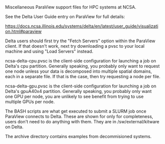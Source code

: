 Miscellaneous ParaView support files for HPC systems at NCSA.

See the Delta User Guide entry on ParaView for full details:

https://docs.ncsa.illinois.edu/systems/delta/en/latest/user_guide/visualization.html#paraview

Delta users should first try the "Fetch Servers" option within the ParaView client. If that doesn't work, next try downloading a pvsc to your local machine and using "Load Servers" instead.

ncsa-delta-cpu.pvsc is the client-side configuration for launching a job on Delta's cpu partition. Generally speaking, you probably only want to request one node unless your data is decomposed into multiple spatial domains, each in a separate file. If that is the case, then try requesting a node per file.

ncsa-delta-gpu.pvsc is the client-side configuration for launching a job on Delta's gpuA40x4 partition. Generally speaking, you probably only want one GPU per node, you are unlikely to see benefit from trying to use multiple GPUs per node.

The BASH scripts are what get executed to submit a SLURM job once ParaView connects to Delta. These are shown for only for completeness, users don't need to do anything with them. They are in /sw/external/kitware on Delta.

The archive directory contains examples from decommisioned systems.
